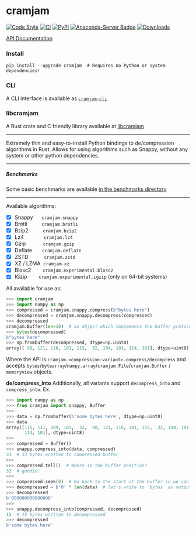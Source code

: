 # cramjam

[![Code Style](https://img.shields.io/badge/code%20style-black-000000.svg)](https://github.com/python/black)
[![CI](https://github.com/milesgranger/cramjam/actions/workflows/CI.yml/badge.svg)](https://github.com/milesgranger/cramjam/actions/workflows/CI.yml)
[![PyPI](https://img.shields.io/pypi/v/cramjam.svg)](https://pypi.org/project/cramjam)
[![Anaconda-Server Badge](https://anaconda.org/conda-forge/cramjam/badges/version.svg)](https://anaconda.org/conda-forge/cramjam)
[![Downloads](https://pepy.tech/badge/cramjam/month)](https://pepy.tech/project/cramjam)

[API Documentation](https://docs.rs/cramjam)

### Install
```commandline
pip install --upgrade cramjam  # Requires no Python or system dependencies!
```

### CLI

A CLI interface is available as [`cramjam-cli`](https://github.com/cramjam/cramjam-cli)

### libcramjam

A Rust crate and C friendly library available at [libcramjam](https://github.com/cramjam/libcramjam)

---

Extremely thin and easy-to-install Python bindings to de/compression algorithms in Rust.
Allows for using algorithms such as Snappy, without any system or other python dependencies.

---

##### Benchmarks

Some basic benchmarks are available [in the benchmarks directory](./benchmarks/README.md)

---

Available algorithms:

- [X] Snappy&nbsp;&nbsp;&nbsp;&nbsp;&nbsp;&nbsp;`cramjam.snappy`
- [X] Brotli&nbsp;&nbsp;&nbsp;&nbsp;&nbsp;&nbsp;&nbsp;&nbsp;&nbsp;&nbsp;`cramjam.brotli`
- [X] Bzip2&nbsp;&nbsp;&nbsp;&nbsp;&nbsp;&nbsp;&nbsp;&nbsp;&nbsp;&nbsp;`cramjam.bzip2`
- [X] Lz4&nbsp;&nbsp;&nbsp;&nbsp;&nbsp;&nbsp;&nbsp;&nbsp;&nbsp;&nbsp;&nbsp;&nbsp;&nbsp;&nbsp;`cramjam.lz4`
- [X] Gzip&nbsp;&nbsp;&nbsp;&nbsp;&nbsp;&nbsp;&nbsp;&nbsp;&nbsp;&nbsp;&nbsp;&nbsp;`cramjam.gzip`
- [X] Deflate&nbsp;&nbsp;&nbsp;&nbsp;&nbsp;&nbsp;&nbsp;`cramjam.deflate`
- [X] ZSTD&nbsp;&nbsp;&nbsp;&nbsp;&nbsp;&nbsp;&nbsp;&nbsp;&nbsp;&nbsp;&nbsp;`cramjam.zstd`
- [X] XZ / LZMA&nbsp;&nbsp;`cramjam.xz`
- [X] Blosc2&nbsp;&nbsp;&nbsp;&nbsp;&nbsp;&nbsp;&nbsp;&nbsp;`cramjam.experimental.blosc2`
- [X] IGzip&nbsp;&nbsp;&nbsp;&nbsp;&nbsp;&nbsp;&nbsp;&nbsp;`cramjam.experimental.igzip` (only on 64-bit systems)

All available for use as:

```python
>>> import cramjam
>>> import numpy as np
>>> compressed = cramjam.snappy.compress(b"bytes here")
>>> decompressed = cramjam.snappy.decompress(compressed)
>>> decompressed
cramjam.Buffer(len=10)  # an object which implements the buffer protocol
>>> bytes(decompressed)
b"bytes here"
>>> np.frombuffer(decompressed, dtype=np.uint8)
array([ 98, 121, 116, 101, 115,  32, 104, 101, 114, 101], dtype=uint8)
```

Where the API is `cramjam.<compression-variant>.compress/decompress` and accepts 
`bytes`/`bytearray`/`numpy.array`/`cramjam.File`/`cramjam.Buffer` / `memoryview` objects.

**de/compress_into**
Additionally, all variants support `decompress_into` and `compress_into`. 
Ex.
```python
>>> import numpy as np
>>> from cramjam import snappy, Buffer
>>>
>>> data = np.frombuffer(b'some bytes here', dtype=np.uint8)
>>> data
array([115, 111, 109, 101,  32,  98, 121, 116, 101, 115,  32, 104, 101,
       114, 101], dtype=uint8)
>>>
>>> compressed = Buffer()
>>> snappy.compress_into(data, compressed)
33  # 33 bytes written to compressed buffer
>>>
>>> compressed.tell()  # Where is the buffer position?
33  # goodie!
>>>
>>> compressed.seek(0)  # Go back to the start of the buffer so we can prepare to decompress
>>> decompressed = b'0' * len(data)  # let's write to `bytes` as output
>>> decompressed
b'000000000000000'
>>>
>>> snappy.decompress_into(compressed, decompressed)
15  # 15 bytes written to decompressed
>>> decompressed
b'some bytes here'
```
